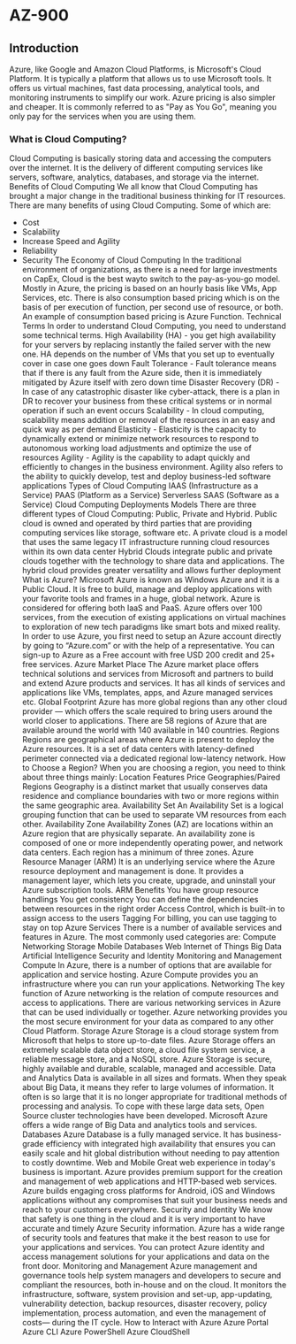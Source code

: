 # AZ-900

## Introduction
Azure, like Google and Amazon Cloud Platforms, is Microsoft's Cloud Platform. It is typically a platform that allows us to use Microsoft tools. It offers us virtual machines, fast data processing, analytical tools, and monitoring instruments to simplify our work. Azure pricing is also simpler and cheaper. It is commonly referred to as "Pay as You Go", meaning you only pay for the services when you are using them.

### What is Cloud Computing?
Cloud Computing is basically storing data and accessing the computers over the internet. It is the delivery of different computing services like servers, software, analytics, databases, and storage via the internet.
Benefits of Cloud Computing
We all know that Cloud Computing has brought a major change in the traditional business thinking for IT resources. There are many benefits of using Cloud Computing. Some of which are:
- Cost
- Scalability
- Increase Speed and Agility
- Reliability
- Security
The Economy of Cloud Computing
In the traditional environment of organizations, as there is a need for large
investments on CapEx, Cloud is the best wayto switch to the pay-as-you-go
model. Mostly in Azure, the pricing is based on an hourly basis like VMs,
App Services, etc. There is also consumption based pricing which is on the
basis of per execution of function, per second use of resource, or both. An
example of consumption based pricing is Azure Function.
Technical Terms
In order to understand Cloud Computing, you need to understand some
technical terms.
High Availability (HA) - you get high availability for your servers
by replacing instantly the failed server with the new one. HA
depends on the number of VMs that you set up to eventually cover
in case one goes down
Fault Tolerance - Fault tolerance means that if there is any fault
from the Azure side, then it is immediately mitigated by Azure
itself with zero down time
Disaster Recovery (DR) - In case of any catastrophic disaster like
cyber-attack, there is a plan in DR to recover your business from
these critical systems or in normal operation if such an event
occurs
Scalability - In cloud computing, scalability means addition or
removal of the resources in an easy and quick way as per demand
Elasticity - Elasticity is the capacity to dynamically extend or
minimize network resources to respond to autonomous working
load adjustments and optimize the use of resources
Agility - Agility is the capability to adapt quickly and efficiently to
changes in the business environment. Agility also refers to the
ability to quickly develop, test and deploy business-led software
applications
Types of Cloud Computing
IAAS (Infrastructure as a Service)
PAAS (Platform as a Service)
Serverless
SAAS (Software as a Service)
Cloud Computing Deployments Models
There are three different types of Cloud Computing: Public, Private and
Hybrid.
Public cloud is owned and operated by third parties that are
providing computing services like storage, software etc.
A private cloud is a model that uses the same legacy IT
infrastructure running cloud resources within its own data center
Hybrid Clouds integrate public and private clouds together with the
technology to share data and applications. The hybrid cloud
provides greater versatility and allows further deployment
What is Azure?
Microsoft Azure is known as Windows Azure and it is a Public Cloud. It is
free to build, manage and deploy applications with your favorite tools and
frames in a huge, global network. Azure is considered for offering both IaaS
and PaaS. Azure offers over 100 services, from the execution of existing
applications on virtual machines to exploration of new tech paradigms like
smart bots and mixed reality.
In order to use Azure, you first need to setup an Azure account directly by
going to “Azure.com” or with the help of a representative. You can sign-up to
Azure as a Free account with free USD 200 credit and 25+ free services.
Azure Market Place
The Azure market place offers technical solutions and services from
Microsoft and partners to build and extend Azure products and services. It
has all kinds of services and applications like VMs, templates, apps, and
Azure managed services etc.
Global Footprint
Azure has more global regions than any other cloud provider — which offers
the scale required to bring users around the world closer to applications.
There are 58 regions of Azure that are available around the world with 140
available in 140 countries.
Regions
Regions are geographical areas where Azure is present to deploy the Azure
resources. It is a set of data centers with latency-defined perimeter connected
via a dedicated regional low-latency network.
How to Choose a Region?
When you are choosing a region, you need to think about three things mainly:
Location
Features
Price
Geographies/Paired Regions
Geography is a distinct market that usually conserves data residence and
compliance boundaries with two or more regions within the same geographic
area.
Availability Set
An Availability Set is a logical grouping function that can be used to separate
VM resources from each other.
Availability Zone
Availability Zones (AZ) are locations within an Azure region that are
physically separate. An availability zone is composed of one or more
independently operating power, and network data centers. Each region has a
minimum of three zones.
Azure Resource Manager (ARM)
It is an underlying service where the Azure resource deployment and
management is done. It provides a management layer, which lets you create,
upgrade, and uninstall your Azure subscription tools.
ARM Benefits
You have group resource handlings
You get consistency
You can define the dependencies between resources in the right
order
Access Control, which is built-in to assign access to the users
Tagging
For billing, you can use tagging to stay on top
Azure Services
There is a number of available services and features in Azure. The most
commonly used categories are:
Compute
Networking
Storage
Mobile
Databases
Web
Internet of Things
Big Data
Artificial Intelligence
Security and Identity
Monitoring and Management
Compute
In Azure, there is a number of options that are available for application and
service hosting. Azure Compute provides you an infrastructure where you
can run your applications.
Networking
The key function of Azure networking is the relation of compute resources
and access to applications. There are various networking services in Azure
that can be used individually or together. Azure networking provides you the
most secure environment for your data as compared to any other Cloud
Platform.
Storage
Azure Storage is a cloud storage system from Microsoft that helps to store
up-to-date files. Azure Storage offers an extremely scalable data object store,
a cloud file system service, a reliable message store, and a NoSQL store.
Azure Storage is secure, highly available and durable, scalable, managed and
accessible.
Data and Analytics
Data is available in all sizes and formats. When they speak about Big Data, it
means they refer to large volumes of information. It often is so large that it is
no longer appropriate for traditional methods of processing and analysis.
To cope with these large data sets, Open Source cluster technologies have
been developed. Microsoft Azure offers a wide range of Big Data and
analytics tools and services.
Databases
Azure Database is a fully managed service. It has business-grade efficiency
with integrated high availability that ensures you can easily scale and hit
global distribution without needing to pay attention to costly downtime.
Web and Mobile
Great web experience in today's business is important. Azure provides
premium support for the creation and management of web applications and
HTTP-based web services. Azure builds engaging cross platforms for
Android, iOS and Windows applications without any compromises that suit
your business needs and reach to your customers everywhere.
Security and Identity
We know that safety is one thing in the cloud and it is very important to have
accurate and timely Azure Security information. Azure has a wide range of
security tools and features that make it the best reason to use for your
applications and services. You can protect Azure identity and access
management solutions for your applications and data on the front door.
Monitoring and Management
Azure management and governance tools help system managers and
developers to secure and compliant the resources, both in-house and on the
cloud. It monitors the infrastructure, software, system provision and set-up,
app-updating, vulnerability detection, backup resources, disaster recovery,
policy implementation, process automation, and even the management of
costs— during the IT cycle.
How to Interact with Azure
Azure Portal
Azure CLI
Azure PowerShell
Azure CloudShell
